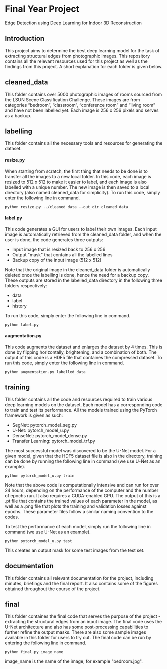 # Final Year Project
Edge Detection using Deep Learning for Indoor 3D Reconstruction
## Introduction
This project aims to determine the best deep learning model for the task of extracting structural edges from photographic images. This repository contains all the relevant resources used for this project as well as the findings from this project. A short explanation for each folder is given below.
## cleaned_data
This folder contains over 5000 photographic images of rooms sourced from the LSUN Scene Classification Challenge. These images are from categories “bedroom”, “classroom”, “conference room” and “living room” and have not been labelled yet. Each image is 256 x 256 pixels and serves as a backup.
## labelling
This folder contains all the necessary tools and resources for generating the dataset. 
#### resize.py
When starting from scratch, the first thing that needs to be done is to transfer all the images to a new local folder. In this code, each image is resized to 512 x 512 to make it easier to label, and each image is also labelled with a unique number. The new image is then saved to a local directory (also named cleaned_data for simplicity). To run this code, simply enter the following line in command. 
```
python resize.py ../cleaned_data --out_dir cleaned_data
```
#### label.py
This code generates a GUI for users to label their own images. Each input image is automatically retrieved from the cleaned_data folder, and when the user is done, the code generates three outputs:
- Input image that is resized back to 256 x 256
- Output "mask" that contains all the labelled lines
- Backup copy of the input image (512 x 512)

Note that the original image in the cleaned_data folder is automatically deleted once the labelling is done, hence the need for a backup copy. These outputs are stored in the labelled_data directory in the following three folders respectively:
- data
- label
- history

To run this code, simply enter the following line in command. 
```
python label.py
```
#### augmentation.py
This code augments the dataset and enlarges the dataset by 4 times. This is done by flipping horizontally, brightening, and a combination of both. The output of this code is a HDF5 file that containes the compressed dataset. To run this code, simply enter the following line in command. 
```
python augmentation.py labelled_data
```
## training
This folder contains all the code and resources required to train various deep learning models on the dataset. Each model has a corresponding code to train and test its performance. All the models trained using the PyTorch framework is given as such:
- SegNet:   pytorch_model_seg.py
- U-Net:    pytorch_model_u.py
- DenseNet: pytorch_model_dense.py
- Transfer Learning: pytorch_model_trf.py

The most successful model was discovered to be the U-Net model. For a given model, given that the HDF5 dataset file is also in the directory, training can be done by running the following line in command (we use U-Net as an example). 
```
python pytorch_model_u.py train
```
Note that the above code is computationally intensive and can run for over 24 hours, depending on the performance of the computer and the number of epochs run. It also requires a CUDA-enabled GPU. The output of this is a .pt file that contains the trained values of each parameter in the model, as well as a .png file that plots the training and validation losses against epochs. These parameter files follow a similar naming convention to the codes. 

To test the performance of each model, simply run the following line in command (we use U-Net as an example).
```
python pytorch_model_u.py test
```
This creates an output mask for some test images from the test set.
## documentation
This folder contains all relevant documentation for the project, including minutes, briefings and the final report. It also contains some of the figures obtained throughout the course of the project. 
## final
This folder containes the final code that serves the purpose of the project - extracting the structural edges from an input image. The final code uses the U-Net architecture and also has some post-processing capabilities to further refine the output masks. There are also some sample images available in this folder for users to try out. The final code can be run by entering the following line in command.
```
python final.py image_name
```
image_name is the name of the image, for example "bedroom.jpg". 
